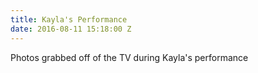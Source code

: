 ```yaml
---
title: Kayla's Performance
date: 2016-08-11 15:18:00 Z
---
```


Photos grabbed off of the TV during Kayla's performance

